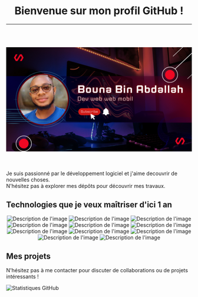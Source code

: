 

<div align="center">

# Bienvenue sur mon profil GitHub ! 
<hr>
</div>
<br><br>




![Bannière](2.png)
<br><br><br>

Je suis passionné par le développement logiciel et j'aime decouvrir de nouvelles choses. <br>
N'hésitez pas à explorer mes dépôts pour découvrir mes travaux.

## Technologies que je veux maîtriser d'ici 1 an 
<div  align="center">
<img src="https://raw.githubusercontent.com/gilbarbara/logos/master/logos/javascript.svg" alt="Description de l'image" width="60">
<img src="https://camo.githubusercontent.com/d4dcf8fd2bf82734a52774ae132c387357221a5d144ef0356e52c66a2d9f41e9/68747470733a2f2f63646e2e737667706f726e2e636f6d2f6c6f676f732f76697375616c2d73747564696f2d636f64652e737667" alt="Description de l'image" width="60">
<img src="https://camo.githubusercontent.com/42eceabee39974327b1807746cebde7913651b5e96bc0bc276b31847b1497053/68747470733a2f2f63646e2e737667706f726e2e636f6d2f6c6f676f732f776f726470726573732d69636f6e2e737667" alt="Description de l'image" width="60">
<img src="https://camo.githubusercontent.com/114a0bc512f4a3a808900d175b031a6dc0776a85bc6b1c5eaee3021b13581ab1/68747470733a2f2f63646e2e737667706f726e2e636f6d2f6c6f676f732f626f6f7473747261702e737667" alt="Description de l'image" width="60">
<img src="https://camo.githubusercontent.com/a6bccd7f89f95b714db78434e97658fdabc284888271146c777ed2b5be3d405b/68747470733a2f2f63646e2e737667706f726e2e636f6d2f6c6f676f732f6d7973716c2e737667" alt="Description de l'image" width="60">
<img src="https://camo.githubusercontent.com/e49ac29f90784ba6dd879f59136f5454fc9b0e42fdbf4e1904beefdebbae9d16/68747470733a2f2f63646e2e737667706f726e2e636f6d2f6c6f676f732f7465726d696e616c2e737667" alt="Description de l'image" width="60">
<img src="https://camo.githubusercontent.com/cd49505682f42b0369a5d2de034f206446dd1319dec87575c5b74f3c91b9f98e/68747470733a2f2f63646e2e737667706f726e2e636f6d2f6c6f676f732f7068702e737667" alt="Description de l'image" width="60">
<img src="https://camo.githubusercontent.com/e16b718c128c3b550f6870618fd987e734e51795f554a6049493b77facea4056/68747470733a2f2f63646e2e737667706f726e2e636f6d2f6c6f676f732f6c61726176656c2e737667" alt="Description de l'image" width="60">
<img src="https://camo.githubusercontent.com/96ccbe091731e4515c23e02d2f9d43ffc0df0b54d7d090947c876bb772baeec5/68747470733a2f2f63646e2e737667706f726e2e636f6d2f6c6f676f732f6e65746c6966792e737667" alt="Description de l'image" width="60">

<img src="https://camo.githubusercontent.com/7c19ea6f9914cb1f68c448c2d6e4405a51022eb72e3fdc28a9535a2b6f83da60/68747470733a2f2f63646e2e737667706f726e2e636f6d2f6c6f676f732f6469676974616c2d6f6365616e2e737667" alt="Description de l'image" width="50" >
<img src="https://camo.githubusercontent.com/9c25db6c8f2f83863c65be2cc47543020be957662831452aa5a7d6d81129f6fe/68747470733a2f2f63646e2e737667706f726e2e636f6d2f6c6f676f732f6669676d612e737667" alt="Description de l'image" width="50" border-radius="50%">

</div>




## Mes projets



N'hésitez pas à me contacter pour discuter de collaborations ou de projets intéressants !

![Statistiques GitHub](https://github-readme-stats.vercel.app/api?username=BounAbdallah&show_icons=true) 

